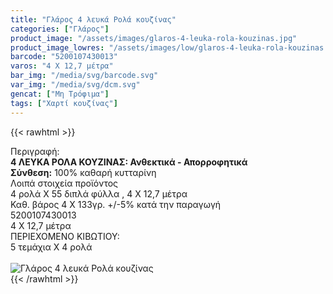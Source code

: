```yaml
---
title: "Γλάρος 4 λευκά Ρολά κουζίνας"
categories: ["Γλάρος"]
product_image: "/assets/images/glaros-4-leuka-rola-kouzinas.jpg"
product_image_lowres: "/assets/images/low/glaros-4-leuka-rola-kouzinas.jpg"
barcode: "5200107430013"
varos: "4 Χ 12,7 μέτρα"
bar_img: "/media/svg/barcode.svg"
var_img: "/media/svg/dcm.svg"
gencat: ["Μη Τρόφιμα"]
tags: ["Χαρτί κουζίνας"]
---
```

{{< rawhtml >}}

<div class="sload185"><div class="product"><div id="sistatika">Περιγραφή:</div><div class="alltext"><b>4 ΛΕΥΚΑ ΡΟΛΑ ΚΟΥΖΙΝΑΣ: Ανθεκτικά - Απορροφητικά</b><br><b>Σύνθεση:</b> 100% καθαρή κυτταρίνη<br></div><div id="loipa">Λοιπά στοιχεία προϊόντος</div><div class="alltext">4 ρολά Χ 55 διπλά φύλλα , 4 Χ 12,7 μέτρα<br>Καθ. βάρος 4 Χ 133γρ. +/-5% κατά την παραγωγή<br></div><div id="barcode"><div id="barimage1"></div><span id="bartext">5200107430013</span></div><div id="varos"><div id="dimimg"></div><span id="varostext">4 Χ 12,7 μέτρα</span></div><div id="kivotio">ΠΕΡΙΕΧΟΜΕΝΟ ΚΙΒΩΤΙΟΥ:<br>5 τεμάχια Χ 4 ρολά</div><br><div class="pimg"><img alt="Γλάρος 4 λευκά Ρολά κουζίνας" title="Γλάρος 4 λευκά Ρολά κουζίνας" src="/assets/images/glaros-4-leuka-rola-kouzinas.jpg"></div></div></div>
{{< /rawhtml >}}


